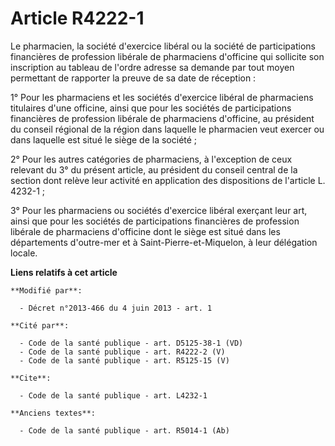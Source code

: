 # Article R4222-1

Le pharmacien, la société d'exercice libéral ou la société de participations financières de profession libérale de
pharmaciens d'officine qui sollicite son inscription au tableau de l'ordre adresse sa demande par tout moyen permettant de
rapporter la preuve de sa date de réception : 

1° Pour les pharmaciens et les sociétés d'exercice libéral de pharmaciens titulaires d'une officine, ainsi que pour les
sociétés de participations financières de profession libérale de pharmaciens d'officine, au président du conseil régional de
la région dans laquelle le pharmacien veut exercer ou dans laquelle est situé le siège de la société ;

2° Pour les autres catégories de pharmaciens, à l'exception de ceux relevant du 3° du présent article, au président du
conseil central de la section dont relève leur activité en application des dispositions de l'article L. 4232-1 ; 

3° Pour les pharmaciens ou sociétés d'exercice libéral exerçant leur art, ainsi que pour les sociétés de participations
financières de profession libérale de pharmaciens d'officine dont le siège est situé dans les départements d'outre-mer et à
Saint-Pierre-et-Miquelon, à leur délégation locale.

**Liens relatifs à cet article**

	**Modifié par**:

	  - Décret n°2013-466 du 4 juin 2013 - art. 1

	**Cité par**:

	  - Code de la santé publique - art. D5125-38-1 (VD)
	  - Code de la santé publique - art. R4222-2 (V)
	  - Code de la santé publique - art. R5125-15 (V)

	**Cite**:

	  - Code de la santé publique - art. L4232-1

	**Anciens textes**:

	  - Code de la santé publique - art. R5014-1 (Ab)
